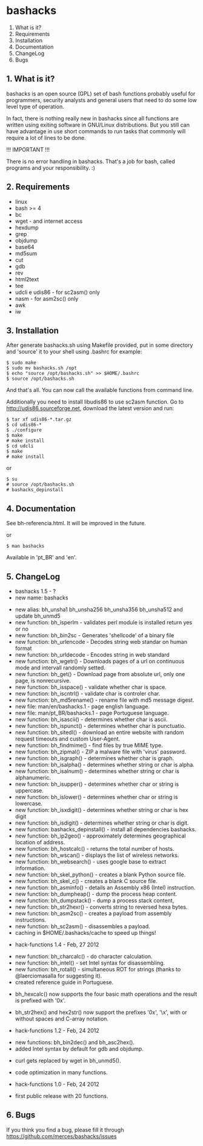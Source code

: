 # bashacks

 1. What is it?
 2. Requirements
 3. Installation
 4. Documentation
 5. ChangeLog
 6. Bugs


## 1. What is it?

 bashacks is an open source (GPL) set of bash functions
 probably useful for programmers, security analysts and general
 users that need to do some low level type of operation.

 In fact, there is nothing really new in bashacks since
 all functions are written using exiting software in GNU/Linux
 distributions. But you still can have advantage in use short
 commands to run tasks that commonly will require a lot of lines
 to be done.

 !!! IMPORTANT !!!

 There is no error handling in bashacks. That's a job
 for bash, called programs and your responsibility. :)


## 2. Requirements

 * linux
 * bash >= 4
 * bc
 * wget - and internet access
 * hexdump
 * grep
 * objdump
 * base64
 * md5sum
 * cut
 * gdb
 * rev
 * html2text
 * tee
 * udcli e udis86 - for sc2asm() only
 * nasm - for asm2sc() only
 * awk
 * iw


## 3. Installation

 After generate bashacks.sh using Makefile provided,
 put in some directory and 'source' it to your
 shell using .bashrc for example:

    $ sudo make
    $ sudo mv bashacks.sh /opt
    $ echo "source /opt/bashacks.sh" >> $HOME/.bashrc
    $ source /opt/bashacks.sh

 And that's all. You can now call the available functions from command line.

 Additionally you need to install libudis86 to use sc2asm function. Go
 to http://udis86.sourceforge.net, download the latest version and run:

    $ tar xf udis86-*.tar.gz
    $ cd udis86-*
    $ ./configure
    $ make
    # make install
    $ cd udcli
    $ make
    # make install

 or

    $ su
    # source /opt/bashacks.sh
    # bashacks_depinstall 

## 4. Documentation

 See bh-referencia.html. It will be improved in the future.

 or

    $ man bashacks

 Available in 'pt_BR' and 'en'. 

## 5. ChangeLog

 * bashacks 1.5 - ?
  * new name: bashacks
  + new alias: bh_unsha1 bh_unsha256 bh_unsha356 bh_unsha512 and update bh_unmd5
  + new function: bh_isperlm - validates perl module is installed return yes or no
  + new function: bh_bin2sc - Generates 'shellcode' of a binary file
  + new function: bh_urlencode - Decodes string web standar on human format
  + new function: bh_urldecode - Encodes string in web standard
  + new function: bh_wgetr() -  Downloads pages of a url on continuous mode and intervall randomly setted.
  + new function: bh_get() - Download page from absolute url, only one page, is nonrecursive.
  + new function: bh_isspace() - validate whether char is space.
  + new function: bh_iscntrl() - validate char is controler char.
  + new function: bh_md5rename() - rename file with md5 message digest.
  + new file: man/en/bashacks.1  - page english language.
  + new file: man/pt_BR/bashacks.1 - page Portuguese language.
  + new function: bh_isascii() - determines whether char is ascii.
  + new function: bh_ispunct() - determines whether char is punctuatio.
  + new function: bh_sitedl() - download an entire website with random request timeouts and custom User-Agent.
  + new function: bh_findmime() - find files by true MIME type.
  + new function: bh_zipmal() - ZIP a malware file with 'virus' password.
  + new function: bh_isgraph() - determines whether char is graph.
  + new function: bh_isalpha() - determines whether string or char is alpha.
  + new function: bh_isalnum() - determines whether string or char is alphanumeric.
  + new function: bh_isupper() - determines whether char or string is uppercase.
  + new function: bh_islower() - determines whether char or string is lowercase.
  + new function: bh_isxdigit() - determines whether string or char is hex digit
  + new function: bh_isdigit() - determines whether string or char is digit.
  + new function: bashacks_depinstall() - install all dependencies bashacks.
  + new function: bh_ip2geo() - approximately determines geographical location of address.
  + new function: bh_hostcalc() - returns the total number of hosts.
  + new function: bh_wscan() - displays the list of wireless networks.
  + new function: bh_websearch() - uses google base to extract information.
  + new function: bh_skel_python() - creates a blank Python source file.
  + new function: bh_skel_c() - creates a blank C source file.
  + new function: bh_asminfo() - details an Assembly x86 (Intel) instruction.
  + new function: bh_dumpheap() - dump the process heap content.
  + new function: bh_dumpstack() - dump a process stack content,
  + new function: bh_str2hexr() - converts string to reversed hexa bytes.
  + new function: bh_asm2sc() - creates a payload from assembly instructions.
  + new function: bh_sc2asm() - disassembles a payload.
  + caching in $HOME/.bashacks/cache to speed up things!

 * hack-functions 1.4 - Feb, 27 2012
  + new function: bh_charcalc() - do character calculation.
  + new function: bh_intel() - set Intel syntax for disassembling.
  + new function: bh_rotall() - simultaneous ROT for strings
    (thanks to @laerciomasalla for suggesting it).
  + created reference guide in Portuguese.
  * bh_hexcalc() now supports the four basic math operations and the result is
    prefixed with '0x'.
  * bh_str2hex() and hex2str() now support the prefixes '0x', '\x', with or
    without spaces and C-array notation.

 * hack-functions 1.2 - Feb, 24 2012
  + new functions: bh_bin2dec() and bh_asc2hex().
  + added Intel syntax by default for gdb and objdump.
  * curl gets replaced by wget in bh_unmd5().
  * code optimization in many functions.

 * hack-functions 1.0 - Feb, 24 2012
  - first public release with 20 functions.


## 6. Bugs

 If you think you find a bug, please fill it through
 https://github.com/merces/bashacks/issues
